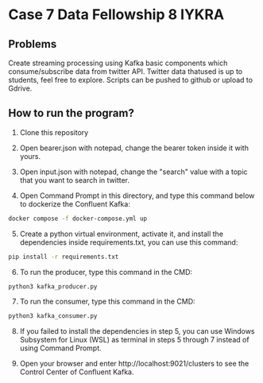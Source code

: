 # Case 7 Data Fellowship 8 IYKRA

## Problems

Create streaming processing using Kafka basic components which consume/subscribe data from twitter API. 
Twitter data thatused is up to students, feel free to explore. 
Scripts can be pushed to github or upload to Gdrive.

## How to run the program?

1. Clone this repository

2. Open bearer.json with notepad, change the bearer token inside it with yours.

3. Open input.json with notepad, change the "search" value with a topic that you want to search in twitter.

4. Open Command Prompt in this directory, and type this command below to dockerize the Confluent Kafka:

```sh
docker compose -f docker-compose.yml up
```

5. Create a python virtual environment, activate it, and install the dependencies inside requirements.txt, you can use this command:

```sh
pip install -r requirements.txt
```

6. To run the producer, type this command in the CMD:

```sh
python3 kafka_producer.py
```

7. To run the consumer, type this command in the CMD:

```sh
python3 kafka_consumer.py
```

8. If you failed to install the dependencies in step 5, you can use Windows Subsystem for Linux (WSL) as terminal in steps 5 through 7 instead of using Command Prompt.

9. Open your browser and enter http://localhost:9021/clusters to see the Control Center of Confluent Kafka.

